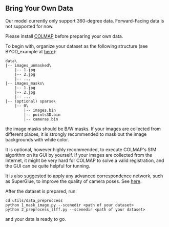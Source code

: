 ## Bring Your Own Data

Our model currently only support 360-degree data. Forward-Facing data is not supported for now.

Please install [COLMAP](https://colmap.github.io/) before preparing your own data. 

To begin with, organize your dataset as the following structure (see BYOD_example at [here](https://drive.google.com/drive/folders/1HzxaO9CcQOcUOp32xexVYFtsyKKULR7T?usp=sharing)):
```
data\
|-- images_unmasked\
    |-- 1.jpg
    |-- 2.jpg
    |-- ...
|-- images_masks\
    |-- 1.jpg
    |-- 2.jpg
    |-- ...
|-- (optional) sparse\
    |-- 0\
        |-- images.bin
        |-- points3D.bin
        |-- cameras.bin
```

the image masks should be B/W masks. If your images are collected from different places, it is strongly recommended to mask out the image backgrounds with white color.

It is optional, however highly recommended, to execute COLMAP's SfM algorithm on its GUI by yourself. If your images are collected from the Internet, it might be very hard for COLMAP to solve a valid registration, and the GUI can be quite helpful for tunning. 

It is also suggested to apply any advanced correspondence network, such as SuperGlue, to improve the quality of camera poses. See [here]( https://colmap.github.io/database.html#keypoints-and-descriptors).

After the dataset is prepared, run:
```
cd utils/data_preproccess
python 1_mask_image.py --scenedir <path of your dataset>
python 2_preprocess_llff.py --scenedir <path of your dataset>
```
and your data is ready to go.
